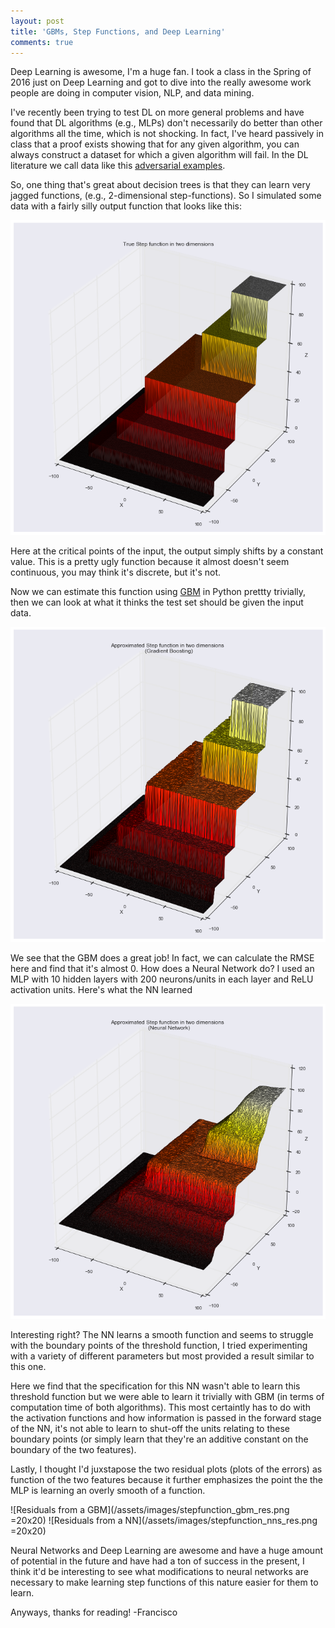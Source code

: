 ```yaml
---
layout: post
title: 'GBMs, Step Functions, and Deep Learning'
comments: true
---
```


Deep Learning is awesome, I'm a huge fan. I took a class in the Spring of 2016 just on Deep Learning and got to dive into the really awesome work people are doing in computer vision, NLP, and data mining.

I've recently been trying to test DL on more general problems and have found that DL algorithms (e.g., MLPs) don't necessarily do better than other algorithms all the time, which is not shocking. In fact, I've heard passively in class that a proof exists showing that for any given algorithm, you can always construct a dataset for which a given algorithm will fail. In the DL literature we call data like this [adversarial examples](https://arxiv.org/pdf/1412.6572.pdf). 

So, one thing that's great about decision trees is that they can learn very jagged functions, (e.g., 2-dimensional step-functions). So I simulated some data with a fairly silly output function that looks like this:

![A look at the true function](/assets/images/stepfunction_true.png)

Here at the critical points of the input, the output simply shifts by a constant value. This is a pretty ugly function because it almost doesn't seem continuous, you may think it's discrete, but it's not. 

Now we can estimate this function using [GBM](http://scikit-learn.org/stable/modules/generated/sklearn.ensemble.GradientBoostingClassifier.html) in Python prettty trivially, then we can look at what it thinks the test set should be given the input data.

![Gradient Boosting Machine's Estimation of the Function](/assets/images/stepfunction_gbm.png)

We see that the GBM does a great job! In fact, we can calculate the RMSE here and find that it's almost 0. How does a Neural Network do? I used an MLP with 10 hidden layers with 200 neurons/units in each layer and ReLU activation units. Here's what the NN learned

![Nueral Network's Estimation of the Function](/assets/images/stepfunction_nns.png)

Interesting right? The NN learns a smooth function and seems to struggle with the boundary points of the threshold function, I tried experimenting with a variety of different parameters but most provided a result similar to this one. 

Here we find that the specification for this NN wasn't able to learn this threshold function but we were able to learn it trivially with GBM (in terms of computation time of both algorithms). This most certaintly has to do with the activation functions and how information is passed in the forward stage of the NN, it's not able to learn to shut-off the units relating to these boundary points (or simply learn that they're an additive constant on the boundary of the two features).

Lastly, I thought I'd juxstapose the two residual plots (plots of the errors) as function of the two features because it further emphasizes the point the the MLP is learning an overly smooth of a function.

![Residuals from a GBM](/assets/images/stepfunction_gbm_res.png =20x20)
![Residuals from a NN](/assets/images/stepfunction_nns_res.png =20x20)


Neural Networks and Deep Learning are awesome and have a huge amount of potential in the future and have had a ton of success in the present, I think it'd be interesting to see what modifications to neural networks are necessary to make learning step functions of this nature easier for them to learn.

Anyways, thanks for reading!
-Francisco
